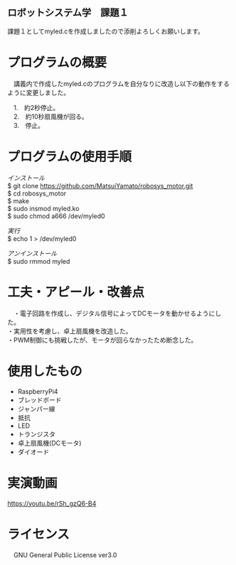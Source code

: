 ## ロボットシステム学　課題１

課題１としてmyled.cを作成しましたので添削よろしくお願いします。    

# プログラムの概要

　講義内で作成したmyled.cのプログラムを自分なりに改造し以下の動作をするように変更しました。  
 
 
　1.　約2秒停止。  
　2.　約10秒扇風機が回る。  
　3.　停止。  
# プログラムの使用手順
 _インストール_  
 $ git clone https://github.com/MatsuiYamato/robosys_motor.git  
 $ cd robosys_motor  
 $ make  
 $ sudo insmod myled.ko  
 $ sudo chmod a666 /dev/myled0
 
 _実行_  
 $ echo 1 > /dev/myled0  
 
 _アンインストール_  
 $ sudo rmmod myled  
 
# 工夫・アピール・改善点
　・電子回路を作成し、デジタル信号によってDCモータを動かせるようにした。  
  ・実用性を考慮し、卓上扇風機を改造した。  
  ・PWM制御にも挑戦したが、モータが回らなかったため断念した。  
# 使用したもの
 * RaspberryPi4  
 * ブレッドボード  
 * ジャンパー線  
 * 抵抗  
 * LED  
 * トランジスタ
 * 卓上扇風機(DCモータ)
 * ダイオード
 
 # 実演動画
https://youtu.be/rSh_gzQ6-B4  
 
 # ライセンス
 　GNU General Public License ver3.0
 
　


